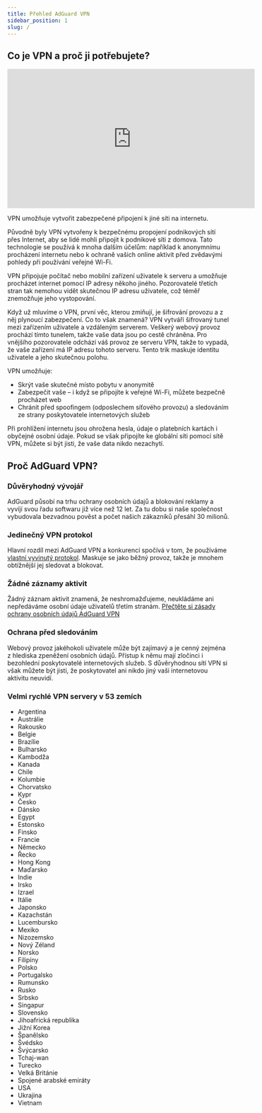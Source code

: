 ```yaml
---
title: Přehled AdGuard VPN
sidebar_position: 1
slug: /
---
```


## Co je VPN a proč ji potřebujete?

<iframe width="560" height="315" src="https://www.youtube-nocookie.com/embed/7149L3xPmSE" title="YouTube video player" frameborder="0" allow="accelerometer; autoplay; clipboard-write; encrypted-media; gyroscope; picture-in-picture" allowfullscreen></iframe>

VPN umožňuje vytvořit zabezpečené připojení k jiné síti na internetu.

Původně byly VPN vytvořeny k bezpečnému propojení podnikových sítí přes Internet, aby se lidé mohli připojit k podnikové síti z domova. Tato technologie se používá k mnoha dalším účelům: například k anonymnímu procházení internetu nebo k ochraně vašich online aktivit před zvědavými pohledy při používání veřejné Wi-Fi.

VPN připojuje počítač nebo mobilní zařízení uživatele k serveru a umožňuje procházet internet pomocí IP adresy někoho jiného. Pozorovatelé třetích stran tak nemohou vidět skutečnou IP adresu uživatele, což téměř znemožňuje jeho vystopování.

Když už mluvíme o VPN, první věc, kterou zmiňují, je šifrování provozu a z něj plynoucí zabezpečení. Co to však znamená? VPN vytváří šifrovaný tunel mezi zařízením uživatele a vzdáleným serverem. Veškerý webový provoz prochází tímto tunelem, takže vaše data jsou po cestě chráněna. Pro vnějšího pozorovatele odchází váš provoz ze serveru VPN, takže to vypadá, že vaše zařízení má IP adresu tohoto serveru. Tento trik maskuje identitu uživatele a jeho skutečnou polohu.

VPN umožňuje:

- Skrýt vaše skutečné místo pobytu v anonymitě
- Zabezpečit vaše – i když se připojíte k veřejné Wi-Fi, můžete bezpečně procházet web
- Chránit před spoofingem (odposlechem síťového provozu) a sledováním ze strany poskytovatele internetových služeb

Při prohlížení internetu jsou ohrožena hesla, údaje o platebních kartách i obyčejné osobní údaje. Pokud se však připojíte ke globální síti pomocí sítě VPN, můžete si být jisti, že vaše data nikdo nezachytí.

## Proč AdGuard VPN?

### Důvěryhodný vývojář

AdGuard působí na trhu ochrany osobních údajů a blokování reklamy a vyvíjí svou řadu softwaru již více než 12 let. Za tu dobu si naše společnost vybudovala bezvadnou pověst a počet našich zákazníků přesáhl 30 milionů.

### Jedinečný VPN protokol

Hlavní rozdíl mezi AdGuard VPN a konkurencí spočívá v tom, že používáme [vlastní vyvinutý protokol](/general/adguard-vpn-protocol). Maskuje se jako běžný provoz, takže je mnohem obtížnější jej sledovat a blokovat.

### Žádné záznamy aktivit

Žádný záznam aktivit znamená, že neshromažďujeme, neukládáme ani nepředáváme osobní údaje uživatelů třetím stranám. [Přečtěte si zásady ochrany osobních údajů AdGuard VPN](https://adguard-vpn.com/privacy.html)

### Ochrana před sledováním

Webový provoz jakéhokoli uživatele může být zajímavý a je cenný zejména z hlediska zpeněžení osobních údajů. Přístup k němu mají zločinci i bezohlední poskytovatelé internetových služeb. S důvěryhodnou sítí VPN si však můžete být jisti, že poskytovatel ani nikdo jiný vaši internetovou aktivitu neuvidí.

### Velmi rychlé VPN servery v 53 zemích

- Argentina
- Austrálie
- Rakousko
- Belgie
- Brazílie
- Bulharsko
- Kambodža
- Kanada
- Chile
- Kolumbie
- Chorvatsko
- Kypr
- Česko
- Dánsko
- Egypt
- Estonsko
- Finsko
- Francie
- Německo
- Řecko
- Hong Kong
- Maďarsko
- Indie
- Irsko
- Izrael
- Itálie
- Japonsko
- Kazachstán
- Lucembursko
- Mexiko
- Nizozemsko
- Nový Zéland
- Norsko
- Filipíny
- Polsko
- Portugalsko
- Rumunsko
- Rusko
- Srbsko
- Singapur
- Slovensko
- Jihoafrická republika
- Jižní Korea
- Španělsko
- Švédsko
- Švýcarsko
- Tchaj-wan
- Turecko
- Velká Británie
- Spojené arabské emiráty
- USA
- Ukrajina
- Vietnam
